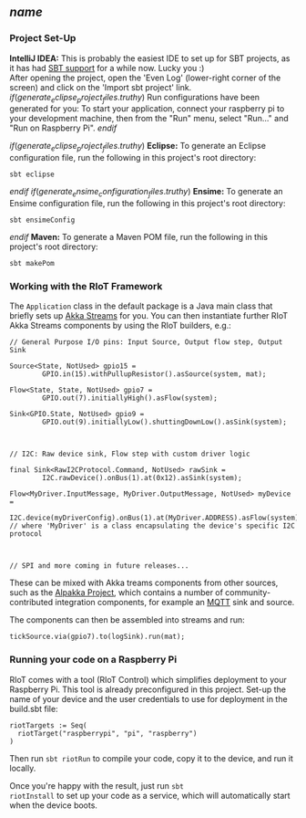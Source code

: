 $name$
----------------

### Project Set-Up
**IntelliJ IDEA:** This is probably the easiest IDE to set up for SBT projects, as it has had [SBT support] for a while now. Lucky you :)    
After opening the project, open the 'Even Log' (lower-right corner of the screen) and click on the 'Import sbt project' link.
$if(generate_eclipse_project_files.truthy)$
Run configurations have been generated for you: To start your application, connect your raspberry pi
to your development machine, then from the "Run" menu, select "Run..." and "Run on Raspberry Pi". 
$endif$

$if(generate_eclipse_project_files.truthy)$
**Eclipse:** To generate an Eclipse configuration file, run the following in this project's root directory:
```
sbt eclipse
```

$endif$
$if(generate_ensime_configuration_files.truthy)$
**Ensime:** To generate an Ensime configuration file, run the following in this project's root directory:
```
sbt ensimeConfig
```

$endif$
**Maven:** To generate a Maven POM file, run the following in this project's root directory:
```
sbt makePom
```


### Working with the RIoT Framework

The <code>Application</code> class in the default package is a Java main class that briefly sets up [Akka Streams][streams] for you. 
You can then instantiate further RIoT Akka Streams components by using the RIoT builders, e.g.:

```
// General Purpose I/O pins: Input Source, Output flow step, Output Sink

Source<State, NotUsed> gpio15 =     
        GPIO.in(15).withPullupResistor().asSource(system, mat);

Flow<State, State, NotUsed> gpio7 =
        GPIO.out(7).initiallyHigh().asFlow(system);

Sink<GPIO.State, NotUsed> gpio9 =
        GPIO.out(9).initiallyLow().shuttingDownLow().asSink(system);



// I2C: Raw device sink, Flow step with custom driver logic

final Sink<RawI2CProtocol.Command, NotUsed> rawSink = 
        I2C.rawDevice().onBus(1).at(0x12).asSink(system);
        
Flow<MyDriver.InputMessage, MyDriver.OutputMessage, NotUsed> myDevice = 
        I2C.device(myDriverConfig).onBus(1).at(MyDriver.ADDRESS).asFlow(system);
// where 'MyDriver' is a class encapsulating the device's specific I2C protocol
        
        
        
// SPI and more coming in future releases...
``` 

These can be mixed with Akka treams components from other sources, such as the [Alpakka Project][alpakka], which contains a number of community-contributed integration components, for example an [MQTT][mqtt] sink and source.

The components can then be assembled into streams and run:

```
tickSource.via(gpio7).to(logSink).run(mat);
```

### Running your code on a Raspberry Pi

RIoT comes with a tool (RIoT Control) which simplifies deployment to your Raspberry Pi. This tool is already preconfigured in this project. Set-up the name of your device and the user credentials to use for deployment in the build.sbt file:

```
riotTargets := Seq(
  riotTarget("raspberrypi", "pi", "raspberry")
)
```
Then run <code>sbt riotRun</code> to compile your code, copy it to the device, and run it locally. 

Once you're happy with the result, just run <code>sbt riotInstall</code> to set up your code as a service, which will automatically start when the device boots.


[SBT support]:https://blog.jetbrains.com/scala/2017/03/23/scala-plugin-for-intellij-idea-2017-1-cleaner-ui-sbt-shell-repl-worksheet-akka-support-and-more/
[streams]: https://doc.akka.io/docs/akka/current/stream/stream-quickstart.html
[alpakka]: https://doc.akka.io/docs/alpakka/current/
[mqtt]: https://doc.akka.io/docs/alpakka/current/mqtt.html
